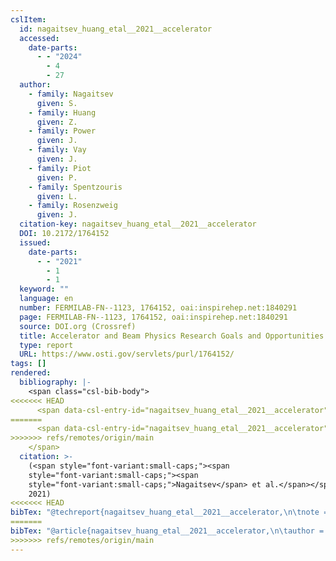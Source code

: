 ```yaml
---
cslItem:
  id: nagaitsev_huang_etal__2021__accelerator
  accessed:
    date-parts:
      - - "2024"
        - 4
        - 27
  author:
    - family: Nagaitsev
      given: S.
    - family: Huang
      given: Z.
    - family: Power
      given: J.
    - family: Vay
      given: J.
    - family: Piot
      given: P.
    - family: Spentzouris
      given: L.
    - family: Rosenzweig
      given: J.
  citation-key: nagaitsev_huang_etal__2021__accelerator
  DOI: 10.2172/1764152
  issued:
    date-parts:
      - - "2021"
        - 1
        - 1
  keyword: ""
  language: en
  number: FERMILAB-FN--1123, 1764152, oai:inspirehep.net:1840291
  page: FERMILAB-FN--1123, 1764152, oai:inspirehep.net:1840291
  source: DOI.org (Crossref)
  title: Accelerator and Beam Physics Research Goals and Opportunities
  type: report
  URL: https://www.osti.gov/servlets/purl/1764152/
tags: []
rendered:
  bibliography: |-
    <span class="csl-bib-body">
<<<<<<< HEAD
      <span data-csl-entry-id="nagaitsev_huang_etal__2021__accelerator" class="csl-entry"><span class='author-bib'>Nagaitsev, Huang, Z., Power, J., et al.</span>. <span class='date-bib'>(2021)</span>. <span class='title'><i><b><span style="font-style:normal;">Accelerator and Beam Physics Research Goals and Opportunities</span></b></i></span> (FERMILAB-FN--1123, 1764152, oai:inspirehep.net:1840291; S. FERMILAB-FN--1123, 1764152, oai:inspirehep.net:1840291). <span class='URL'><a href='https://doi.org/10.2172/1764152'>LINK</a></span></span>
=======
      <span data-csl-entry-id="nagaitsev_huang_etal__2021__accelerator" class="csl-entry"><span class='author-bib'>Nagaitsev, Huang, Z., Power, J., Vay, J., Piot, P., Spentzouris, L., &#38; Rosenzweig, J.</span>. <span class='date-bib'>(2021)</span>. <span class='title'><b><i>Accelerator and Beam Physics Research Goals and Opportunities</i></b></span>. FERMILAB-FN--1123, 1764152, oai:inspirehep.net:1840291. <span class='URL'><a href='https://doi.org/10.2172/1764152'>LINK</a></span></span>
>>>>>>> refs/remotes/origin/main
    </span>
  citation: >-
    (<span style="font-variant:small-caps;"><span
    style="font-variant:small-caps;"><span
    style="font-variant:small-caps;">Nagaitsev</span> et al.</span></span>,
    2021)
<<<<<<< HEAD
bibTex: "@techreport{nagaitsev_huang_etal__2021__accelerator,\n\tnote = {[Online; accessed 2024-04-27]},\n\tauthor = {Nagaitsev, S. and Huang, Z. and Power, J. and Vay, J. and Piot, P. and Spentzouris, L. and Rosenzweig, J.},\n\tyear = {2021},\n\tmonth = {jan 1},\n\tnumber = {FERMILAB-FN--1123, 1764152, oai:inspirehep.net:1840291},\n\tpages = {FERMILAB--FN--1123, 1764152, oai:inspirehep.net:1840291},\n\ttitle = {Accelerator and {Beam} {Physics} {Research} {Goals} and {Opportunities}},\n\thowpublished = {https://www.osti.gov/servlets/purl/1764152/},\n}\n\n"
=======
bibTex: "@article{nagaitsev_huang_etal__2021__accelerator,\n\tauthor = {Nagaitsev, S. and Huang, Z. and Power, J. and Vay, J. and Piot, P. and Spentzouris, L. and Rosenzweig, J.},\n\tyear = {2021},\n\tmonth = {jan 1},\n\tnote = {Read\\textunderscore{}Status: To Read\nRead\\textunderscore{}Status\\textunderscore{}Date: 2024-03-17T09:45:28.620Z},\n\tpages = {FERMILAB--FN--1123, 1764152, oai:inspirehep.net:1840291},\n\ttitle = {Accelerator and {Beam} {Physics} {Research} {Goals} and {Opportunities}},\n\thowpublished = {https://www.osti.gov/servlets/purl/1764152/},\n}\n\n"
>>>>>>> refs/remotes/origin/main
---
```

